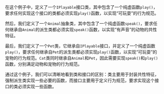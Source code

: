 在这个例子中，定义了一个`IPlayable`接口类，其中包含了一个纯虚函数`play()`，要求任何实现这个接口的类都必须实现`play()`函数，以实现“可玩耍”的行为规范。

然后，我们定义了一个`Animal`抽象类，其中包含了一个纯虚函数`speak()`，要求任何继承自`Animal`的派生类都必须实现`speak()`函数，以实现“有声音”的动物的共性特征。

最后，我们定义了一个`Pet`类，它继承自`IPlayable`接口，并定义了一个纯虚函数`play()`，要求任何继承自`Pet`的派生类都必须实现`play()`函数，以实现“可玩耍”的宠物的行为规范。`Cat`类同时继承自`Animal`和`Pet`，因此需要实现`speak()`和`play()`函数，分别满足动物和宠物的行为规范。

通过这个例子，我们可以清晰地看到类和接口的区别：类主要用于封装共性特征，强制派生类实现一些必要的函数，而接口主要用于定义行为规范，要求实现这个接口的类必须实现一些函数。
